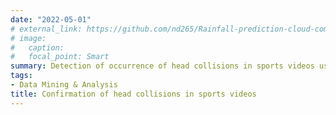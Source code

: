 ```yaml
---
date: "2022-05-01"
# external_link: https://github.com/nd265/Rainfall-prediction-cloud-computing/
# image:
#   caption: 
#   focal_point: Smart
summary: Detection of occurrence of head collisions in sports videos using YOLO and 3DCNN algorithms. This would save 90% of the time spent manually in the analysis and detection of collisions in the entire game
tags:
- Data Mining & Analysis
title: Confirmation of head collisions in sports videos
---
```

